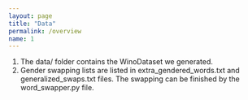 ```yaml
---
layout: page
title: "Data"
permalink: /overview
name: 1
---
```

1. The data/ folder contains the WinoDataset we generated.
2. Gender swapping lists are listed in extra_gendered_words.txt and generalized_swaps.txt files. The swapping can be finished by the word_swapper.py file.
